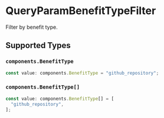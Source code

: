 # QueryParamBenefitTypeFilter

Filter by benefit type.


## Supported Types

### `components.BenefitType`

```typescript
const value: components.BenefitType = "github_repository";
```

### `components.BenefitType[]`

```typescript
const value: components.BenefitType[] = [
  "github_repository",
];
```

